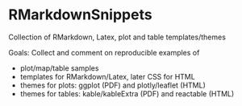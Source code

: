 # RMarkdownSnippets
Collection of RMarkdown, Latex, plot and table templates/themes

Goals:
Collect and comment on reproducible examples of

- plot/map/table samples
- templates for RMarkdown/Latex, later CSS for HTML
- themes for plots: ggplot (PDF) and plotly/leaflet (HTML)
- themes for tables: kable/kableExtra (PDF) and  reactable (HTML)
